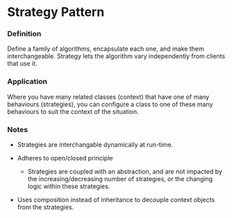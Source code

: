 # Strategy Pattern

### Definition

Define a family of algorithms, encapsulate each one, and make them 
interchangeable. Strategy lets the algorithm vary independently from clients 
that use it.


### Application

Where you have many related classes (context) that have one of many behaviours 
(strategies), you can configure a class to one of these many behaviours to suit 
the context of the situation.


### Notes

- Strategies are interchangable dynamically at run-time.

- Adheres to open/closed principle
    - Strategies are coupled with an abstraction, and are not impacted by the 
      increasing/decreasing number of strategies, or the changing logic within 
      these strategies.

- Uses composition instead of inheritance to decouple context objects from the 
  strategies.
